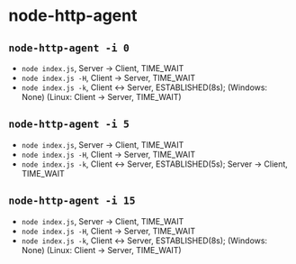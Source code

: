 # node-http-agent

## `node-http-agent -i 0`
- `node index.js`, Server -> Client, TIME_WAIT
- `node index.js -H`, Client -> Server, TIME_WAIT
- `node index.js -k`, Client <-> Server, ESTABLISHED(8s); (Windows: None) (Linux: Client -> Server, TIME_WAIT)

## `node-http-agent -i 5`
- `node index.js`, Server -> Client, TIME_WAIT
- `node index.js -H`, Client -> Server, TIME_WAIT
- `node index.js -k`, Client <-> Server, ESTABLISHED(5s); Server -> Client, TIME_WAIT 

## `node-http-agent -i 15`
- `node index.js`, Server -> Client, TIME_WAIT
- `node index.js -H`, Client -> Server, TIME_WAIT
- `node index.js -k`, Client <-> Server, ESTABLISHED(8s); (Windows: None) (Linux: Client -> Server, TIME_WAIT)
